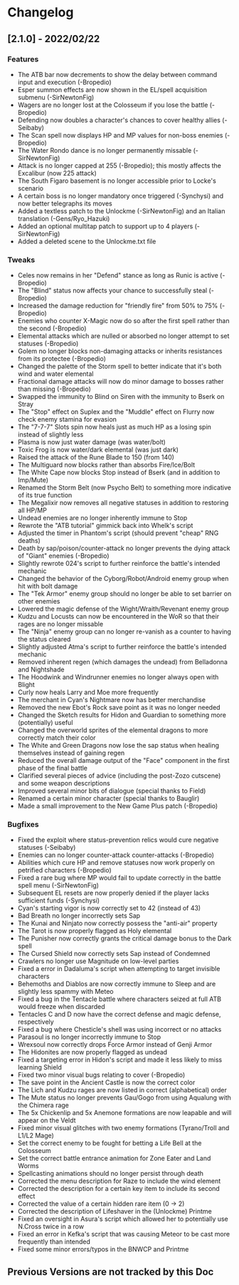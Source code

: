 # Changelog

## [2.1.0] - 2022/02/22

### Features

- The ATB bar now decrements to show the delay between command input and execution (-Bropedio)
- Esper summon effects are now shown in the EL/spell acquisition submenu (-SirNewtonFig)
- Wagers are no longer lost at the Colosseum if you lose the battle (-Bropedio)
- Defending now doubles a character's chances to cover healthy allies (-Seibaby)
- The Scan spell now displays HP and MP values for non-boss enemies (-Bropedio)
- The Water Rondo dance is no longer permanently missable (-SirNewtonFig)
- Attack is no longer capped at 255 (-Bropedio); this mostly affects the Excalibur (now 225 attack)
- The South Figaro basement is no longer accessible prior to Locke's scenario
- A certain boss is no longer mandatory once triggered (-Synchysi) and now better telegraphs its moves
- Added a textless patch to the Unlockme (-SirNewtonFig) and an Italian translation (-Gens/Ryo_Hazuki)
- Added an optional multitap patch to support up to 4 players (-SirNewtonFig)
- Added a deleted scene to the Unlockme.txt file

### Tweaks

- Celes now remains in her "Defend" stance as long as Runic is active (-Bropedio)
- The "Blind" status now affects your chance to successfully steal (-Bropedio)
- Increased the damage reduction for "friendly fire" from 50% to 75% (-Bropedio)
- Enemies who counter X-Magic now do so after the first spell rather than the second (-Bropedio)
- Elemental attacks which are nulled or absorbed no longer attempt to set statuses (-Bropedio)
- Golem no longer blocks non-damaging attacks or inherits resistances from its protectee (-Bropedio)
- Changed the palette of the Storm spell to better indicate that it's both wind and water elemental
- Fractional damage attacks will now do minor damage to bosses rather than missing (-Bropedio)
- Swapped the immunity to Blind on Siren with the immunity to Bserk on Stray
- The "Stop" effect on Suplex and the "Muddle" effect on Flurry now check enemy stamina for evasion
- The "7-7-7" Slots spin now heals just as much HP as a losing spin instead of slightly less
- Plasma is now just water damage (was water/bolt)
- Toxic Frog is now water/dark elemental (was just dark)
- Raised the attack of the Rune Blade to 150 (from 140)
- The Multiguard now blocks rather than absorbs Fire/Ice/Bolt
- The White Cape now blocks Stop instead of Bserk (and in addition to Imp/Mute)
- Renamed the Storm Belt (now Psycho Belt) to something more indicative of its true function
- The Megalixir now removes all negative statuses in addition to restoring all HP/MP
- Undead enemies are no longer inherently immune to Stop
- Rewrote the "ATB tutorial" gimmick back into Whelk's script
- Adjusted the timer in Phantom's script (should prevent "cheap" RNG deaths)
- Death by sap/poison/counter-attack no longer prevents the dying attack of "Giant" enemies (-Bropedio)
- Slightly rewrote 024's script to further reinforce the battle's intended mechanic
- Changed the behavior of the Cyborg/Robot/Android enemy group when hit with bolt damage
- The "Tek Armor" enemy group should no longer be able to set barrier on other enemies
- Lowered the magic defense of the Wight/Wraith/Revenant enemy group
- Kudzu and Locusts can now be encountered in the WoR so that their rages are no longer missable
- The "Ninja" enemy group can no longer re-vanish as a counter to having the status cleared
- Slightly adjusted Atma's script to further reinforce the battle's intended mechanic
- Removed inherent regen (which damages the undead) from Belladonna and Nightshade
- The Hoodwink and Windrunner enemies no longer always open with Blight
- Curly now heals Larry and Moe more frequently
- The merchant in Cyan's Nightmare now has better merchandise
- Removed the new Ebot's Rock save point as it was no longer needed
- Changed the Sketch results for Hidon and Guardian to something more (potentially) useful
- Changed the overworld sprites of the elemental dragons to more correctly match their color
- The White and Green Dragons now lose the sap status when healing themselves instead of gaining regen
- Reduced the overall damage output of the "Face" component in the first phase of the final battle
- Clarified several pieces of advice (including the post-Zozo cutscene) and some weapon descriptions
- Improved several minor bits of dialogue (special thanks to Field)
- Renamed a certain minor character (special thanks to Bauglir)
- Made a small improvement to the New Game Plus patch (-Bropedio)

### Bugfixes

- Fixed the exploit where status-prevention relics would cure negative statuses (-Seibaby)
- Enemies can no longer counter-attack counter-attacks (-Bropedio)
- Abilities which cure HP and remove statuses now work properly on petrified characters (-Bropedio)
- Fixed a rare bug where MP would fail to update correctly in the battle spell menu (-SirNewtonFig)
- Subsequent EL resets are now properly denied if the player lacks sufficient funds (-Synchysi)
- Cyan's starting vigor is now correctly set to 42 (instead of 43)
- Bad Breath no longer incorrectly sets Sap
- The Kunai and Ninjato now correctly possess the "anti-air" property
- The Tarot is now properly flagged as Holy elemental
- The Punisher now correctly grants the critical damage bonus to the Dark spell
- The Cursed Shield now correctly sets Sap instead of Condemned
- Crawlers no longer use Magnitude on low-level parties
- Fixed a error in Dadaluma's script when attempting to target invisible characters
- Behemoths and Diablos are now correctly immune to Sleep and are slightly less spammy with Meteo
- Fixed a bug in the Tentacle battle where characters seized at full ATB would freeze when discarded
- Tentacles C and D now have the correct defense and magic defense, respectively
- Fixed a bug where Chesticle's shell was using incorrect or no attacks
- Parasoul is no longer incorrectly immune to Stop
- Wrexsoul now correctly drops Force Armor instead of Genji Armor
- The Hidonites are now properly flagged as undead
- Fixed a targeting error in Hidon's script and made it less likely to miss learning Shield
- Fixed two minor visual bugs relating to cover (-Bropedio)
- The save point in the Ancient Castle is now the correct color
- The Lich and Kudzu rages are now listed in correct (alphabetical) order
- The Mute status no longer prevents Gau/Gogo from using Aqualung with the Chimera rage
- The 5x Chickenlip and 5x Anemone formations are now leapable and will appear on the Veldt
- Fixed minor visual glitches with two enemy formations (Tyrano/Troll and L1/L2 Mage)
- Set the correct enemy to be fought for betting a Life Bell at the Colosseum
- Set the correct battle entrance animation for Zone Eater and Land Worms
- Spellcasting animations should no longer persist through death
- Corrected the menu description for Raze to include the wind element
- Corrected the description for a certain key item to include its second effect
- Corrected the value of a certain hidden rare item (0 -> 2)
- Corrected the description of Lifeshaver in the (Unlockme) Printme
- Fixed an oversight in Asura's script which allowed her to potentially use N.Cross twice in a row
- Fixed an error in Kefka's script that was causing Meteor to be cast more frequently than intended
- Fixed some minor errors/typos in the BNWCP and Printme

## Previous Versions are not tracked by this Doc
